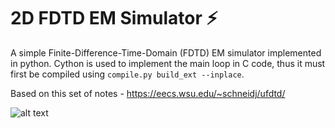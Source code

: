 # 2D FDTD EM Simulator ⚡

A simple Finite-Difference-Time-Domain (FDTD) EM simulator implemented in python. Cython is used to implement the main loop in C code, thus it must first be compiled using ```compile.py build_ext --inplace```.

Based on this set of notes - https://eecs.wsu.edu/~schneidj/ufdtd/

![alt text](https://i.ibb.co/hL5xTJm/Example-2-D.png)
